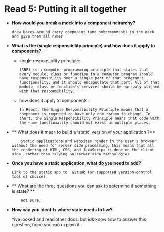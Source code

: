 # Read 5:  Putting it all together

- **How would you break a mock into a component heirarchy?**

      draw boxes around every component (and subcomponent) in the mock and give them all names

- **What is the (single responsibility principle) and how does it apply to components?**

    - single responsibility principle: 

          (SRP) is a computer-programming principle that states that every module, class or function in a computer program should have responsibility over a single part of that program's functionality, and it should encapsulate that part. All of that module, class or function's services should be narrowly aligned with that responsibility.

    - how does it apply to components:

          In React, the Single Responsibility Principle means that a component is required to have only one reason to change. In short, the Single Responsibility Principle means that code with the same functionality should not exist in multiple places.

- ** What does it mean to build a ‘static’ version of your application ?** 

          Static applications and websites render in the user's browser without the need for server side processing, this means that all the rendering of HTML, CSS, and JavaScript is done on the client side, rather then relying on server side technologies

- **Once you have a static application, what do you need to add?** 


      Link to the static app to  GitHub (or supported version-control tool of choice) 



- ** What are the three questions you can ask to determine if something is state? **

          not sure.



- **How can you identify where state needs to live?**

    *ive looked and read other docs.  but idk know how to answer this question, hope you can explain it .